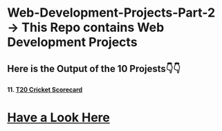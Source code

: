 # Web-Development-Projects-Part-2 → This Repo contains Web Development Projects
## Here is the Output of the 10 Projests👇👇

#### 11. [T20 Cricket Scorecard]()

# [Have a Look Here](https://www.youtube.com/c/SimplifiedLearner)

